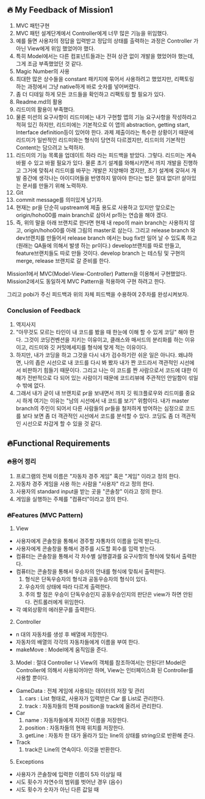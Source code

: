 ## 🔥 My Feedback of Mission1

1. MVC 패턴구현
1. MVC 패턴 설계단계에서 Controller에게 너무 많은 기능을 위임했다.
2. 예를 들면 사용자의 정답을 입력받고 정답의 상태를 출력하는 과정은 Controller 가 아닌 View에게 위임 했었어야 했다.
3. 특히 Model에서는 다른 컴포넌트들과는 전혀 상관 없이 개발을 했었어야 했는데, 그게 조금 부족했었던 것 같다.
2. Magic Number의 사용
1. 최대한 많은 상수들을 constant 패키지에 묶어서 사용하려고 했었지만, 리팩토링 하는 과정에서 그냥 native하게 바로 숫자를 넣어버렸다.
2. 좀 더 디테일 하게 모든 코드들을 확인하고 리팩토링 할 필요가 있다.
3. Readme.md의 활용
1. 리드미의 활용이 부족했다.
2. 물론 미션의 요구사항이 리드미에는 내가 구현할 앱의 기능 요구사항을 작성하라고 적혀 있긴 하지만, 리드미에는 기본적으로 이 앱의 abstraction, getting start, Interface definition등이 있어야 한다. 과제 제출이라는 특수한 상황이기 때문에 리드미가 일반적인 리드미와는 형식이 당연히 다르겠지만, 리드미의 기본적인 Content는 담으려고 노력하자.
3. 리드미의 기능 목록을 업데이트 하라 라는 피드백을 받았다. 그렇다. 리드미는 계속 바뀔 수 있고 바뀔 필요가 있다. 물론 초기 설계를 와해시키면서 까지 개발을 진행하고 그거에 맞춰서 리드미를 바꾸는 개발은 지양해야 겠지만, 초기 설계에 갖혀서 개발 중간에 생각나는 아이디어들을 반영하지 말아야 한다는 법은 절대 없다!! 살아있는 문서를 만들기 위해 노력하자.
4. Git
1. commit message를 의미있게 남기자.
2. 현재는 pr을 단순히 upstream에 제출 용도로 사용하고 있지만 앞으로는 origin/hoho00를 main branch로 삼아서 pr하는 연습을 해야 겠다.
3. 즉, 위의 말을 아래 브랜치로 한다면 현재 내 repo의 main branch는 사용하지 않고, origin/hoho00를 아래 그림의 master로 삼는다. 그리고 release branch 와 dev브랜치를 만들어서 release branch 에서는 bug fix만 일어 날 수 있도록 하고(원래는 QA들에 의해서 발생 하는 pr이다.) develop브랜치를 따로 만들고, feature브랜치들도 따로 만들 것이다. develop branch 는 테스팅 및 구현의 merge, release 브랜치로 갈 준비를 한다.

Mission1에서 MVC(Model-View-Controller) Pattern을 이용해서 구현했었다. Mission2에서도 동일하게 MVC Pattern을 적용하여 구현 하려고 한다.

그리고 pobi가 주신 피드백과 위의 자체 피드백을 수용하여 2주차를 완성시켜보자.

### Conclusion of Feedback

1. 역지사지
1. "아무것도 모르는 타인이 내 코드를 봤을 때 한눈에 이해 할 수 있게 코딩" 해야 한다. 그것이 코딩컨벤션을 지키는 이유이고, 클래스와 매서드의 분리화를 하는 이유이고, 리드미와 깃 커밋메세지를 형식에 맞게 적는 이유이다.
2. 하지만, 내가 코딩을 하고 그것을 다시 내가 검수하기란 쉬운 일은 아니다. 왜냐하면, 나의 좁은 시선으로 내 코드를 다시 봐 봤자 내가 짠 코드라서 객관적인 시선에서 비판하기 힘들기 때문이다. 그리고 나는 이 코드를 짠 사람으로서 코드에 대한 이해가 전반적으로 다 되어 있는 사람이기 때문에 코드리뷰에 주관적인 안일함이 섞일 수 밖에 없다.
3. 그래서 내가 굳이 내 브랜치로 pr을 보내면서 까지 깃 워크플로우와 리드미를 중요시 하게 여기는 이유는 "남의 시선에서 내 코드를 보기" 위함이다. 내가 master branch의 주인이 되어서 다른 사람들의 pr들을 철저하게 방어하는 심정으로 코드를 보다 보면 좀 더 객관적인 시선에서 코드를 분석할 수 있다. 코딩도 좀 더 객관적인 시선으로 차갑게 할 수 있을 것 같다.

## 🔥Functional Requirements

### 🔥용어 정리

1. 프로그램의 전체 이름은 "자동차 경주 게임" 혹은 "게임" 이라고 정의 한다.
2. 자동차 경주 게임을 사용 하는 사람을 "사용자" 라고 정의 한다.
3. 사용자의 standard input을 받는 곳을 "콘솔창" 이라고 정의 한다.
4. 게임을 실행하는 주체를 "컴퓨터"이라고 정의 한다.

### 🔥Features (MVC Pattern)

1. View
- 사용자에게 콘솔창을 통해서 경주할 자통차의 이름을 입력 받는다.
- 사용자에게 콘솔창을 통해서 경주를 시도할 회수를 입력 받는다.
- 컴퓨터는 콘솔창을 통해서 각 차수별 실행결과를 요구사항의 형식에 맞춰서 출력한다.
- 컴퓨터는 콘솔창을 통해서 우승자의 안내를 형식에 맞춰서 출력한다.
    1. 형식은 단독우승자의 형식과 공동우승자의 형식이 있다.
    2. 우승자의 상태에 따라 다르게 출력한다.
    3. 주의 할 점은 우승이 단독우승인지 공동우승인지의 판단은 view가 하면 안된다. 컨트롤러에게 위임한다.
- 각 예외상황의 에러문구를 출력한다.
2. Controller
- n 대의 자동차를 생성 후 배열에 저장한다.
- 자동차의 배열의 각각의 자동차들에게 이름을 부여 한다.
- makeMove : Model에게 움직임을 준다.
3. Model : 절대 Controller 나 View의 객체를 참조하여서는 안된다!! Model은 Controller에 의해서 사용되어야만 하며, View는 인터페이스화 된 Controller를 사용할 뿐이다.
- GameData : 전체 게임에 사용되는 데이터의 저장 및 관리
    1. cars : List<Car> 형태로, 사용자가 입력받은 Car 를 List로 관리한다.
    2. track : 자동차들의 현재 position을 track에 올려서 관리한다.
- Car
    1. name : 자동차들에게 지어진 이름을 저장한다.
    2. position : 자동차들의 현재 위치를 저장한다.
    3. getLine : 자동차 한 대가 올라가 있는 line의 상태를 string으로 반환해 준다.
- Track
    1. track은 Line의 연속이다. 이것을 반환한다.
5. Exceptions
- 사용자가 콘솔창에 입력한 이름이 5자 이상일 때
- 시도 횟수가 자연수의 범위를 벗어난 경우 (음수)
- 시도 횟수가 숫자가 아닌 다른 값일 때